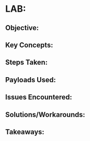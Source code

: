 # LAB:

## Objective:

## Key Concepts:

## Steps Taken:

## Payloads Used:

## Issues Encountered:

## Solutions/Workarounds:

## Takeaways:
